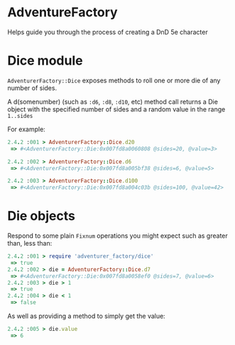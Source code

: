 # AdventureFactory
Helps guide you through the process of creating a DnD 5e character

# Dice module

`AdventurerFactory::Dice` exposes methods to roll one or more die of any number of sides.

A d(somenumber) (such as `:d6`, `:d8`, `:d10`, etc) method call returns a Die object with the specified number of sides and a random value in the range `1..sides`

For example: 
```ruby
2.4.2 :001 > AdventurerFactory::Dice.d20
 => #<AdventurerFactory::Die:0x007fd8a0060808 @sides=20, @value=3>

2.4.2 :002 > AdventurerFactory::Dice.d6
 => #<AdventurerFactory::Die:0x007fd8a005bf38 @sides=6, @value=5>

2.4.2 :003 > AdventurerFactory::Dice.d100
 => #<AdventurerFactory::Die:0x007fd8a004c03b @sides=100, @value=42>
```

# Die objects

Respond to some plain `Fixnum` operations you might expect such as greater than, less than:
```ruby
2.4.2 :001 > require 'adventurer_factory/dice'
 => true 
2.4.2 :002 > die = AdventurerFactory::Dice.d7
 => #<AdventurerFactory::Die:0x007fd8a0058ef0 @sides=7, @value=6> 
2.4.2 :003 > die > 1
 => true 
2.4.2 :004 > die < 1
 => false 
```

As well as providing a method to simply get the value:
```ruby
2.4.2 :005 > die.value
 => 6 
```
